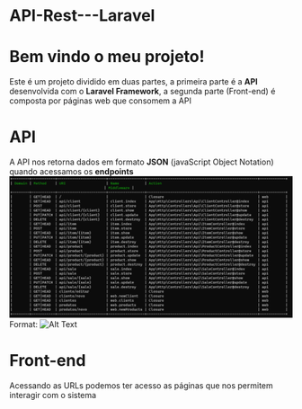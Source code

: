 # API-Rest---Laravel

# Bem vindo o meu projeto!

Este é um projeto dividido em duas partes, a primeira parte é a  **API** desenvolvida com o **Laravel Framework**, a segunda parte (Front-end) é composta por páginas web que consomem a API


# API

A API nos retorna dados em formato **JSON** (javaScript Object Notation) quando acessamos os **endpoints**
![EndPoints](public/images/rotas.png)
Format: ![Alt Text](url)



# Front-end

Acessando as URLs podemos ter acesso as páginas que nos permitem interagir com o sistema

